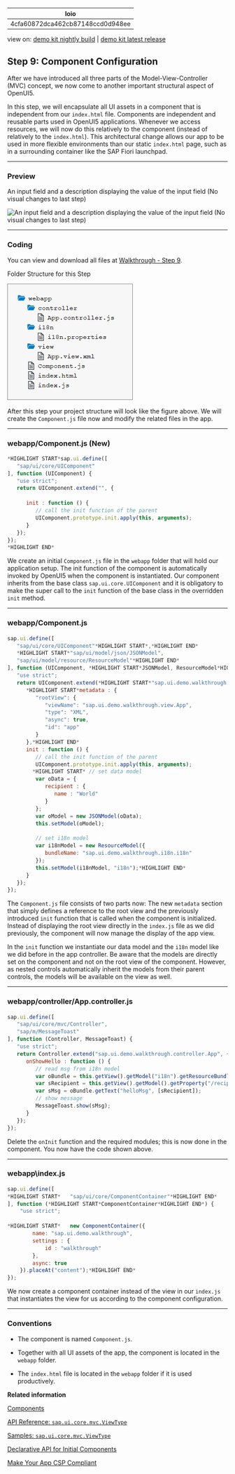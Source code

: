 <!-- loio4cfa60872dca462cb87148ccd0d948ee -->

| loio |
| -----|
| 4cfa60872dca462cb87148ccd0d948ee |

<div id="loio">

view on: [demo kit nightly build](https://openui5nightly.hana.ondemand.com/#/topic/4cfa60872dca462cb87148ccd0d948ee) | [demo kit latest release](https://openui5.hana.ondemand.com/#/topic/4cfa60872dca462cb87148ccd0d948ee)</div>

## Step 9: Component Configuration

After we have introduced all three parts of the Model-View-Controller \(MVC\) concept, we now come to another important structural aspect of OpenUI5.

In this step, we will encapsulate all UI assets in a component that is independent from our `index.html` file. Components are independent and reusable parts used in OpenUI5 applications. Whenever we access resources, we will now do this relatively to the component \(instead of relatively to the `index.html`\). This architectural change allows our app to be used in more flexible environments than our static `index.html` page, such as in a surrounding container like the SAP Fiori launchpad.

***

### Preview

   
  
An input field and a description displaying the value of the input field \(No visual changes to last step\)<a name="loio4cfa60872dca462cb87148ccd0d948ee__fig_r1j_pst_mr"/>

 ![](loioe5a9bb4cb06b4d9c8b37914bf5cd2d13_HiRes.png "An input field and a description displaying the value of the input field (No
					visual changes to last step)") 

***

### Coding

You can view and download all files at [Walkthrough - Step 9](https://openui5.hana.ondemand.com/#/entity/sap.m.tutorial.walkthrough/sample/sap.m.tutorial.walkthrough.09).  
  
Folder Structure for this Step<a name="loio4cfa60872dca462cb87148ccd0d948ee__fig_os4_mbp_ns"/>

 ![](loio1e237a36972a44ac8522dd1a540ac062_HiRes.png "Folder Structure for this Step") 

After this step your project structure will look like the figure above. We will create the `Component.js` file now and modify the related files in the app.

***

### webapp/Component.js \(New\)

``` js
*HIGHLIGHT START*sap.ui.define([
   "sap/ui/core/UIComponent"
], function (UIComponent) {
   "use strict";
   return UIComponent.extend("", {

      init : function () {
         // call the init function of the parent
         UIComponent.prototype.init.apply(this, arguments);
      }
   });
});
*HIGHLIGHT END*
```

We create an initial `Component.js` file in the `webapp` folder that will hold our application setup. The init function of the component is automatically invoked by OpenUI5 when the component is instantiated. Our component inherits from the base class `sap.ui.core.UIComponent` and it is obligatory to make the super call to the `init` function of the base class in the overridden `init` method.

***

### webapp/Component.js

``` js
sap.ui.define([
   "sap/ui/core/UIComponent"*HIGHLIGHT START*,*HIGHLIGHT END*
   *HIGHLIGHT START*"sap/ui/model/json/JSONModel",
   "sap/ui/model/resource/ResourceModel"*HIGHLIGHT END*
], function (UIComponent, *HIGHLIGHT START*JSONModel, ResourceModel*HIGHLIGHT END*) {
   "use strict";
   return UIComponent.extend(*HIGHLIGHT START*"sap.ui.demo.walkthrough.Component*HIGHLIGHT END*", {
      *HIGHLIGHT START*metadata : {
         "rootView": {
            "viewName": "sap.ui.demo.walkthrough.view.App",
            "type": "XML",
            "async": true,
            "id": "app"
         }
      },*HIGHLIGHT END*
      init : function () {
         // call the init function of the parent
         UIComponent.prototype.init.apply(this, arguments);
        *HIGHLIGHT START* // set data model
         var oData = {
            recipient : {
               name : "World"
            }
         };
         var oModel = new JSONModel(oData);
         this.setModel(oModel);

         // set i18n model
         var i18nModel = new ResourceModel({
            bundleName: "sap.ui.demo.walkthrough.i18n.i18n"
         });
         this.setModel(i18nModel, "i18n");*HIGHLIGHT END*
      }
   });
});

```

The `Component.js` file consists of two parts now: The new `metadata` section that simply defines a reference to the root view and the previously introduced `init` function that is called when the component is initialized. Instead of displaying the root view directly in the `index.js` file as we did previously, the component will now manage the display of the app view.

In the `init` function we instantiate our data model and the `i18n` model like we did before in the app controller. Be aware that the models are directly set on the component and not on the root view of the component. However, as nested controls automatically inherit the models from their parent controls, the models will be available on the view as well.

***

### webapp/controller/App.controller.js

``` js
sap.ui.define([
   "sap/ui/core/mvc/Controller",
   "sap/m/MessageToast"
], function (Controller, MessageToast) {
   "use strict";
   return Controller.extend("sap.ui.demo.walkthrough.controller.App", {
      onShowHello : function () {
         // read msg from i18n model
         var oBundle = this.getView().getModel("i18n").getResourceBundle();
         var sRecipient = this.getView().getModel().getProperty("/recipient/name");
         var sMsg = oBundle.getText("helloMsg", [sRecipient]);
         // show message
         MessageToast.show(sMsg);
      }
   });
});

```

Delete the `onInit` function and the required modules; this is now done in the component. You now have the code shown above.

***

<a name="loio4cfa60872dca462cb87148ccd0d948ee__section_ok2_4n5_zgb"/>

### webapp\\index.js

``` js
sap.ui.define([
*HIGHLIGHT START*	"sap/ui/core/ComponentContainer"*HIGHLIGHT END*
], function (*HIGHLIGHT START*ComponentContainer*HIGHLIGHT END*) {
	"use strict";

*HIGHLIGHT START*	new ComponentContainer({
		name: "sap.ui.demo.walkthrough",
		settings : {
			id : "walkthrough"
		},
		async: true
	}).placeAt("content");*HIGHLIGHT END*
});
```

We now create a component container instead of the view in our `index.js` that instantiates the view for us according to the component configuration.

***

### Conventions

-   The component is named `Component.js`.

-   Together with all UI assets of the app, the component is located in the `webapp` folder.

-   The `index.html` file is located in the `webapp` folder if it is used productively.


**Related information**  


[Components](Components_958ead5.md)

[API Reference: `sap.ui.core.mvc.ViewType`](https://openui5.hana.ondemand.com/#/api/sap.ui.core.mvc.ViewType)

[Samples: `sap.ui.core.mvc.ViewType` ](https://openui5.hana.ondemand.com/#/entity/sap.ui.core.mvc.ViewType)

[Declarative API for Initial Components](Declarative_API_for_Initial_Components_82a0fce.md)

[Make Your App CSP Compliant](Make_Your_App_CSP_Compliant_1f81a09.md)

